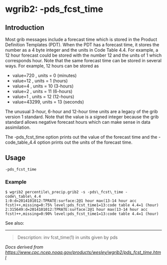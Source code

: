 # wgrib2: -pds_fcst_time

## Introduction

Most grib messages include a forecast time which is stored
in the Product Definition Templates (PDT). When the PDT
has a forecast time, it stores the number as a 4 byte
integer and the units in Code Table 4.4. For example,
a 12 hour forecast could be stored with the number 12
and the units of 1 which corresponds hour. Note that
the same forecast time can be stored in several ways.
For example, 12 hours can be stored as

- value=720 , units = 0 (minutes)
- value=12 , units = 1 (hours)
- value=4 , units = 10 (3-hours)
- value=2 , units = 11 (6-hours)
- value=1 , units = 12 (12-hours)
- value=43299, units = 13 (seconds)

The unusual 3-hour, 6-hour and 12-hour time units are a legacy
of the grib version 1 standard. Note that the value is
a signed integer because the grib standard allows negative
forecast hours which can make sense in data assimilation.

The -pds_fcst_time option prints out the
value of the forecast time and the
-code_table_4.4 option prints out the
units of the forecast time.

## Usage

```
-pds_fcst_time
```

### Example

```
$ wgrib2 percentile\_precip.grib2 -s -pds\_fcst\_time -code\_table\_4.4
1:0:d=2014101012:TPRATE:surface:2@1 hour max(13-14 hour acc fcst)++,missing=0:75% level:pds_fcst_time1=13:code table 4.4=1 (hour)
2:315649:d=2014101012:TPRATE:surface:2@1 hour max(13-14 hour acc fcst)++,missing=0:90% level:pds_fcst_time1=13:code table 4.4=1 (hour)
```

See also:

---

> Description: inv fcst_time(1) in units given by pds

_Docs derived from <https://www.cpc.ncep.noaa.gov/products/wesley/wgrib2/pds_fcst_time.html>_
